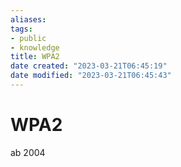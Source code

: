 ```yaml
---
aliases: 
tags:
- public
- knowledge
title: WPA2
date created: "2023-03-21T06:45:19"
date modified: "2023-03-21T06:45:43"
---
```


# WPA2

ab 2004
